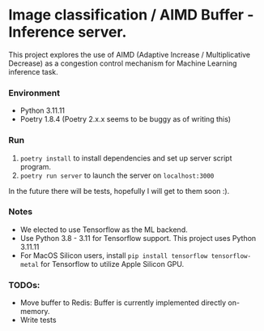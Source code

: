 # Image classification / AIMD Buffer - Inference server.

This project explores the use of AIMD (Adaptive Increase / Multiplicative Decrease) as a congestion control mechanism 
for Machine Learning inference task.


### Environment
- Python 3.11.11
- Poetry 1.8.4 (Poetry 2.x.x seems to be buggy as of writing this)


### Run
1. `poetry install` to install dependencies and set up server script program.
2. `poetry run server` to launch the server on `localhost:3000`

In the future there will be tests, hopefully I will get to them soon :).


### Notes
- We elected to use Tensorflow as the ML backend.
- Use Python 3.8 - 3.11 for Tensorflow support. This project uses Python 3.11.11
- For MacOS Silicon users, install `pip install tensorflow tensorflow-metal` for Tensorflow to utilize Apple Silicon GPU.


### TODOs:
- Move buffer to Redis: Buffer is currently implemented directly on-memory.
- Write tests
